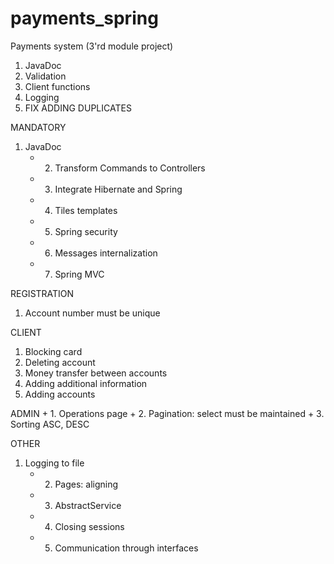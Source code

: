 # payments_spring
Payments system (3'rd module project)

1. JavaDoc
2. Validation
3. Client functions
4. Logging
5. FIX ADDING DUPLICATES

MANDATORY
1. JavaDoc
    + 2. Transform Commands to Controllers
    + 3. Integrate Hibernate and Spring
    + 4. Tiles templates
    + 5. Spring security
    + 6. Messages internalization
    + 7. Spring MVC

REGISTRATION
1. Account number must be unique

CLIENT
1. Blocking card
2. Deleting account
3. Money transfer between accounts
4. Adding additional information
5. Adding accounts

ADMIN
    + 1. Operations page
    + 2. Pagination: select must be maintained
    + 3. Sorting ASC, DESC

OTHER
1. Logging to file
    + 2. Pages: aligning
    + 3. AbstractService
    + 4. Closing sessions
    + 5. Communication through interfaces